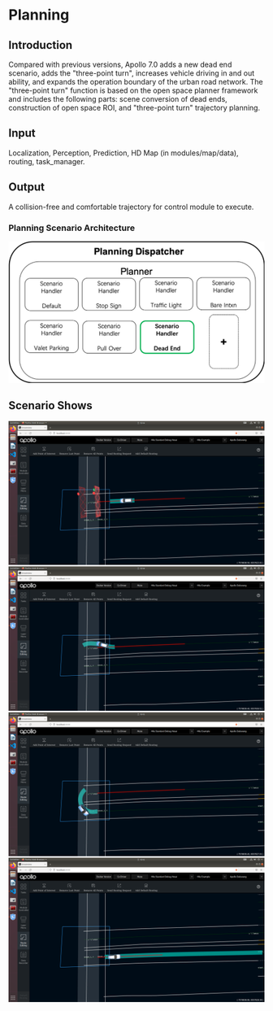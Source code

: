 # Planning

## Introduction

Compared with previous versions, Apollo 7.0 adds a  new dead end scenario, adds the "three-point turn",  increases vehicle driving in and out ability, and expands the operation boundary of the urban road network. The "three-point turn" function is based on the open space planner framework and includes the following parts: scene conversion of dead ends, construction of open space ROI, and "three-point turn" trajectory planning.

## Input
Localization, Perception, Prediction, HD Map (in modules/map/data), routing, task_manager.

## Output
A collision-free and comfortable trajectory for control module to execute.

### Planning Scenario Architecture
![](images/DeadEndScenario.png)

## Scenario Shows
![](images/EnterDeadEnd.png)
![](images/TuringAround1.png)
![](images/TuringAround2.png)
![](images/OutDeadEnd.png)
